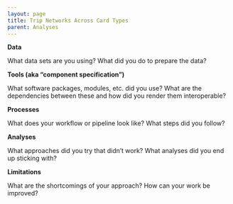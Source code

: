 ```yaml
---
layout: page
title: Trip Networks Across Card Types
parent: Analyses
---
```


**Data**

What data sets are you using?
What did you do to prepare the data?

**Tools (aka “component specification”)**

What software packages, modules, etc. did you use? 
What are the dependencies between these and how did you render them interoperable?

**Processes**

What does your workflow or pipeline look like? 
What steps did you follow? 

**Analyses**

What approaches did you try that didn’t work?
What analyses did you end up sticking with?

**Limitations**

What are the shortcomings of your approach?
How can your work be improved?

